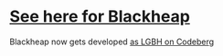 # [See here for Blackheap](https://codeberg.org/LGLQ/LGBH)

Blackheap now gets developed [as LGBH on Codeberg](https://codeberg.org/LGLQ/LGBH)
